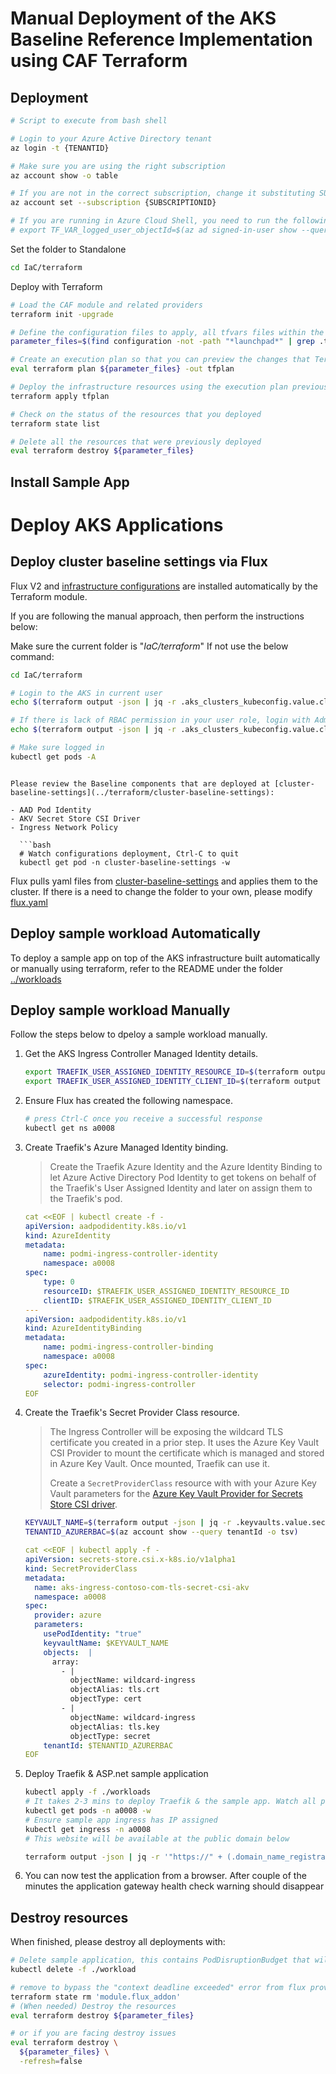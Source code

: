 # Manual Deployment of the AKS Baseline Reference Implementation using CAF Terraform


## Deployment

```bash
# Script to execute from bash shell

# Login to your Azure Active Directory tenant
az login -t {TENANTID}

# Make sure you are using the right subscription
az account show -o table

# If you are not in the correct subscription, change it substituting SUBSCRIPTIONID with the proper subscription  id
az account set --subscription {SUBSCRIPTIONID}

# If you are running in Azure Cloud Shell, you need to run the following additional command:
# export TF_VAR_logged_user_objectId=$(az ad signed-in-user show --query objectId -o tsv)
```

Set the folder to Standalone

```bash
cd IaC/terraform
```

Deploy with Terraform

```bash
# Load the CAF module and related providers
terraform init -upgrade

# Define the configuration files to apply, all tfvars files within the above folder recursively except for launchpad subfolder which is not relevant for this standalone guide
parameter_files=$(find configuration -not -path "*launchpad*" | grep .tfvars | sed 's/.*/-var-file &/' | xargs)

# Create an execution plan so that you can preview the changes that Terraform will make to your infrastructure
eval terraform plan ${parameter_files} -out tfplan

# Deploy the infrastructure resources using the execution plan previously created
terraform apply tfplan

# Check on the status of the resources that you deployed
terraform state list

# Delete all the resources that were previously deployed
eval terraform destroy ${parameter_files}

```

## Install Sample App

# Deploy AKS Applications

## Deploy cluster baseline settings via Flux

Flux V2 and [infrastructure configurations](../IaC/terraform/cluster-baseline-settings) are installed automatically by the Terraform module.

If you are following the manual approach, then perform the instructions below:

Make sure the current folder is "*IaC/terraform*"
If not use the below command:
  ```bash
  cd IaC/terraform
  ```

  ```bash
  # Login to the AKS in current user
  echo $(terraform output -json | jq -r .aks_clusters_kubeconfig.value.cluster_re1.aks_kubeconfig_cmd) | bash

  # If there is lack of RBAC permission in your user role, login with Admin (not recommended for Production)
  echo $(terraform output -json | jq -r .aks_clusters_kubeconfig.value.cluster_re1.aks_kubeconfig_admin_cmd) | bash

  # Make sure logged in
  kubectl get pods -A
  ```
```

Please review the Baseline components that are deployed at [cluster-baseline-settings](../terraform/cluster-baseline-settings):

- AAD Pod Identity
- AKV Secret Store CSI Driver
- Ingress Network Policy

  ```bash
  # Watch configurations deployment, Ctrl-C to quit
  kubectl get pod -n cluster-baseline-settings -w
  ```

Flux pulls yaml files from [cluster-baseline-settings](../IaC/terraform/cluster-baseline-settings) and applies them to the cluster.
If there is a need to change the folder to your own, please modify [flux.yaml](../IaC/terraform/cluster-baseline-settings/flux/flux.yaml)

## Deploy sample workload Automatically
To deploy a sample app on top of the AKS infrastructure built automatically or manually using terraform, refer to the README under the folder [../workloads](../workloads)
## Deploy sample workload Manually
Follow the steps below to dpeloy a sample workload manually.

1. Get the AKS Ingress Controller Managed Identity details.

    ```bash
    export TRAEFIK_USER_ASSIGNED_IDENTITY_RESOURCE_ID=$(terraform output -json | jq -r .managed_identities.value.ingress.id)
    export TRAEFIK_USER_ASSIGNED_IDENTITY_CLIENT_ID=$(terraform output -json | jq -r .managed_identities.value.ingress.client_id)
    ```

1. Ensure Flux has created the following namespace.

    ```bash
    # press Ctrl-C once you receive a successful response
    kubectl get ns a0008
    ```

1. Create Traefik's Azure Managed Identity binding.

   > Create the Traefik Azure Identity and the Azure Identity Binding to let Azure Active Directory Pod Identity to get tokens on behalf of the Traefik's User Assigned Identity and later on assign them to the Traefik's pod.

    ```yaml
    cat <<EOF | kubectl create -f -
    apiVersion: aadpodidentity.k8s.io/v1
    kind: AzureIdentity
    metadata:
        name: podmi-ingress-controller-identity
        namespace: a0008
    spec:
        type: 0
        resourceID: $TRAEFIK_USER_ASSIGNED_IDENTITY_RESOURCE_ID
        clientID: $TRAEFIK_USER_ASSIGNED_IDENTITY_CLIENT_ID
    ---
    apiVersion: aadpodidentity.k8s.io/v1
    kind: AzureIdentityBinding
    metadata:
        name: podmi-ingress-controller-binding
        namespace: a0008
    spec:
        azureIdentity: podmi-ingress-controller-identity
        selector: podmi-ingress-controller
    EOF
    ```

1. Create the Traefik's Secret Provider Class resource.

   > The Ingress Controller will be exposing the wildcard TLS certificate you created in a prior step. It uses the Azure Key Vault CSI Provider to mount the certificate which is managed and stored in Azure Key Vault. Once mounted, Traefik can use it.
   >
   > Create a `SecretProviderClass` resource with with your Azure Key Vault parameters for the [Azure Key Vault Provider for Secrets Store CSI driver](https://github.com/Azure/secrets-store-csi-driver-provider-azure).

    ```bash
    KEYVAULT_NAME=$(terraform output -json | jq -r .keyvaults.value.secrets.name)
    TENANTID_AZURERBAC=$(az account show --query tenantId -o tsv)
    ```
    ```yaml
    cat <<EOF | kubectl apply -f -
    apiVersion: secrets-store.csi.x-k8s.io/v1alpha1
    kind: SecretProviderClass
    metadata:
      name: aks-ingress-contoso-com-tls-secret-csi-akv
      namespace: a0008
    spec:
      provider: azure
      parameters:
        usePodIdentity: "true"
        keyvaultName: $KEYVAULT_NAME
        objects:  |
          array:
            - |
              objectName: wildcard-ingress
              objectAlias: tls.crt
              objectType: cert
            - |
              objectName: wildcard-ingress
              objectAlias: tls.key
              objectType: secret
        tenantId: $TENANTID_AZURERBAC
    EOF
    ```
2. Deploy Traefik & ASP.net sample application

    ```bash
    kubectl apply -f ./workloads
    # It takes 2-3 mins to deploy Traefik & the sample app. Watch all pods to be provision with, press Ctrl + C to exit from watch:
    kubectl get pods -n a0008 -w
    # Ensure sample app ingress has IP assigned
    kubectl get ingress -n a0008
    # This website will be available at the public domain below

    terraform output -json | jq -r '"https://" + (.domain_name_registrations.value.random_domain.dns_domain_registration_name)'
    ```

3. You can now test the application from a browser. After couple of the minutes the application gateway health check warning should disappear


## Destroy resources

When finished, please destroy all deployments with:

```bash
# Delete sample application, this contains PodDisruptionBudget that will block Terraform destroy
kubectl delete -f ./workload

# remove to bypass the "context deadline exceeded" error from flux provider
terraform state rm 'module.flux_addon'
# (When needed) Destroy the resources
eval terraform destroy ${parameter_files}

# or if you are facing destroy issues
eval terraform destroy \
  ${parameter_files} \
  -refresh=false
```
